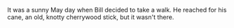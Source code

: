 It was a sunny May day when Bill decided to take a walk. He reached for his cane, an old, knotty cherrywood stick, but it wasn't there.
